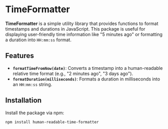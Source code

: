 # TimeFormatter

**TimeFormatter** is a simple utility library that provides functions to format timestamps and durations in JavaScript. This package is useful for displaying user-friendly time information like "5 minutes ago" or formatting a duration into `HH:mm:ss` format.

## Features

- **`formatTimeFromNow(date)`**: Converts a timestamp into a human-readable relative time format (e.g., "2 minutes ago", "3 days ago").
- **`formatDuration(milliseconds)`**: Formats a duration in milliseconds into an `HH:mm:ss` string.

## Installation

Install the package via npm:

```bash
npm install human-readable-time-formatter
